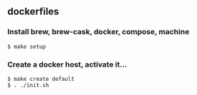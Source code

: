## dockerfiles

### Install brew, brew-cask, docker, compose, machine
```Shell
$ make setup
```

### Create a docker host, activate it...
```Shell
$ make create default
$ . ./init.sh
```
